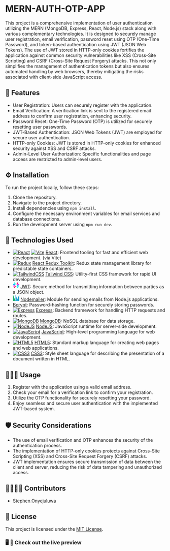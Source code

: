# MERN-AUTH-OTP-APP

This project is a comprehensive implementation of user authentication utilizing the MERN (MongoDB, Express, React, Node.js) stack along with various complementary technologies. It is designed to securely manage user registration, email verification, password reset using OTP (One-Time Password), and token-based authentication using JWT (JSON Web Tokens). The use of JWT stored in HTTP-only cookies fortifies the application against common security vulnerabilities like XSS (Cross-Site Scripting) and CSRF (Cross-Site Request Forgery) attacks. This not only simplifies the management of authentication tokens but also ensures automated handling by web browsers, thereby mitigating the risks associated with client-side JavaScript access.

## 🔐 Features

- User Registration: Users can securely register with the application.
- Email Verification: A verification link is sent to the registered email address to confirm user registration, enhancing security.
- Password Reset: One-Time Password (OTP) is utilized for securely resetting user passwords.
- JWT-Based Authentication: JSON Web Tokens (JWT) are employed for secure user authentication.
- HTTP-only Cookies: JWT is stored in HTTP-only cookies for enhanced security against XSS and CSRF attacks.
- Admin-Level User Authorization: Specific functionalities and page access are restricted to admin-level users.

## ⚙️ Installation

To run the project locally, follow these steps:

1. Clone the repository.
2. Navigate to the project directory.
3. Install dependencies using `npm install`.
4. Configure the necessary environment variables for email services and database connections.
5. Run the development server using `npm run dev`.

## 🧠 Technologies Used

- <a href="https://reactjs.org/" target="_blank" rel="noreferrer"><img src="https://raw.githubusercontent.com/danielcranney/readme-generator/main/public/icons/skills/react-colored.svg" width="20" height="20" alt="React" /></a> <a href="https://vitejs.dev/" target="_blank" rel="noreferrer"><img src="https://raw.githubusercontent.com/danielcranney/readme-generator/main/public/icons/skills/vite-colored.svg" width="20" height="20" alt="Vite" /></a> [React](https://reactjs.org/): Frontend tooling for fast and efficient web development. (via Vite)
- <a href="https://redux.js.org/" target="_blank" rel="noreferrer"><img src="https://raw.githubusercontent.com/danielcranney/readme-generator/main/public/icons/skills/redux-colored.svg" width="20" height="20" alt="Redux" /></a> [React Redux Toolkit](https://redux.js.org/): Redux state management library for predictable state containers.
- <a href="https://tailwindcss.com/" target="_blank" rel="noreferrer"><img src="https://raw.githubusercontent.com/danielcranney/readme-generator/main/public/icons/skills/tailwindcss-colored.svg" width="20" height="20" alt="TailwindCSS" /></a> [Tailwind CSS](https://tailwindcss.com/): Utility-first CSS framework for rapid UI development.
- <a href="https://nodemailer.com/" target="_blank" rel="noreferrer"><img src="https://raw.githubusercontent.com/stevemarcel/SVG/main/img/json-web-tokens-jwt.svg" width="20" height="20" alt="JWT" /></a> [JWT](https://jwt.io/): Secure method for transmitting information between parties as a JSON object.
- <a href="https://nodemailer.com/" target="_blank" rel="noreferrer"><img src="https://raw.githubusercontent.com/stevemarcel/SVG/main/img/NodeMailer.svg" width="20" height="20" alt="NodeMailer" /></a> [Nodemailer](https://nodemailer.com/about/): Module for sending emails from Node.js applications.
- [Bcrypt](https://www.npmjs.com/package/bcrypt): Password-hashing function for securely storing passwords.
- <a href="https://expressjs.com/" target="_blank" rel="noreferrer"><img src="https://raw.githubusercontent.com/danielcranney/readme-generator/main/public/icons/skills/express-colored-dark.svg" width="20" height="20" alt="Express" /></a> [Express](https://expressjs.com/): Backend framework for handling HTTP requests and routes.
- <a href="https://www.mongodb.com/" target="_blank" rel="noreferrer"><img src="https://raw.githubusercontent.com/danielcranney/readme-generator/main/public/icons/skills/mongodb-colored.svg" width="20" height="20" alt="MongoDB" /></a> [MongoDB](https://www.mongodb.com/): NoSQL database for data storage.
- <a href="https://nodejs.org/en/" target="_blank" rel="noreferrer"><img src="https://raw.githubusercontent.com/danielcranney/readme-generator/main/public/icons/skills/nodejs-colored.svg" width="20" height="20" alt="NodeJS" /></a> [NodeJS](https://nodejs.org/en/): JavaScript runtime for server-side development.
- <a href="https://developer.mozilla.org/en-US/docs/Web/JavaScript" target="_blank" rel="noreferrer"><img src="https://raw.githubusercontent.com/danielcranney/readme-generator/main/public/icons/skills/javascript-colored.svg" width="20" height="20" alt="JavaScript" /></a> [JavaScript](https://developer.mozilla.org/en-US/docs/Web/JavaScript): High-level programming language for web development.
- <a href="https://developer.mozilla.org/en-US/docs/Glossary/HTML5" target="_blank" rel="noreferrer"><img src="https://raw.githubusercontent.com/danielcranney/readme-generator/main/public/icons/skills/html5-colored.svg" width="20" height="20" alt="HTML5" /></a> [HTML5](https://developer.mozilla.org/en-US/docs/Glossary/HTML5): Standard markup language for creating web pages and web applications.
- <a href="https://www.w3.org/TR/CSS/#css" target="_blank" rel="noreferrer"><img src="https://raw.githubusercontent.com/danielcranney/readme-generator/main/public/icons/skills/css3-colored.svg" width="20" height="20" alt="CSS3" /></a> [CSS3](https://www.w3.org/TR/CSS/#css): Style sheet language for describing the presentation of a document written in HTML.

## 👨🏾‍💻 Usage

1. Register with the application using a valid email address.
2. Check your email for a verification link to confirm your registration.
3. Utilize the OTP functionality for securely resetting your password.
4. Enjoy seamless and secure user authentication with the implemented JWT-based system.

## 🛡️ Security Considerations

- The use of email verification and OTP enhances the security of the authentication process.
- The implementation of HTTP-only cookies protects against Cross-Site Scripting (XSS) and Cross-Site Request Forgery (CSRF) attacks.
- JWT implementation ensures secure transmission of data between the client and server, reducing the risk of data tampering and unauthorized access.

## 🫱🏾‍🫲🏻 Contributors

- [Stephen Onyejuluwa](https://github.com/stevemarcel)

## 📜 License

This project is licensed under the [MIT License](https://opensource.org/licenses/MIT).

### 🖥️ 📲 Check out the live preview

<!-- [<kbd> <br> MERN AUTH OTP APP <br> </kbd>][Link]

[Link]: https://spring-bud-octopus-shoe.cyclic.app/ 'MERN AUTH OTP APP' -->
